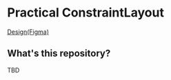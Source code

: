 # Practical ConstraintLayout

[Design(Figma)](https://www.figma.com/file/Q6hOLNP3PYbZZkou7pI0Ry/Practical-ConstraintLayout?node-id=0%3A1)

## What's this repository?

TBD
